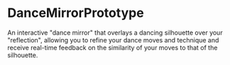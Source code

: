 # DanceMirrorPrototype
An interactive "dance mirror" that overlays a dancing silhouette over your "reflection", allowing you to refine your dance moves and technique and receive real-time feedback on the similarity of your moves to that of the silhouette.
